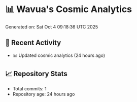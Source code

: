 # 📊 Wavua's Cosmic Analytics
Generated on: Sat Oct  4 09:18:36 UTC 2025

## 🚀 Recent Activity
- 📊 Updated cosmic analytics (24 hours ago)
## 📈 Repository Stats
- Total commits: 1
- Repository age: 24 hours ago

